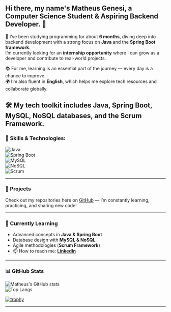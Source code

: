 ## Hi there, my name's Matheus Genesi, a Computer Science Student & Aspiring Backend Developer. 👋


🚀 I’ve been studying programming for about **6 months**, diving deep into backend development with a strong focus on **Java** and the **Spring Boot framework**.  
I’m currently looking for an **internship opportunity** where I can grow as a developer and contribute to real-world projects.  

📚 For me, learning is an essential part of the journey — every day is a chance to improve.  
🌍 I’m also fluent in **English**, which helps me explore tech resources and collaborate globally.  

🛠️ My tech toolkit includes **Java, Spring Boot, MySQL, NoSQL databases, and the Scrum Framework**.
---

### 🔧 Skills & Technologies:
![Java](https://img.shields.io/badge/Java-%23ED8B00.svg?style=for-the-badge&logo=openjdk&logoColor=white)  
![Spring Boot](https://img.shields.io/badge/SpringBoot-%236DB33F.svg?style=for-the-badge&logo=springboot&logoColor=white)  
![MySQL](https://img.shields.io/badge/MySQL-%2300f.svg?style=for-the-badge&logo=mysql&logoColor=white)  
![NoSQL](https://img.shields.io/badge/NoSQL-%234ea94b.svg?style=for-the-badge&logo=mongodb&logoColor=white)  
![Scrum](https://img.shields.io/badge/Scrum-%2300599C.svg?style=for-the-badge&logo=Scrum&logoColor=white)

---

### 📂 Projects
Check out my repositories here on [GitHub](https://github.com/matheusgenesi) — I’m constantly learning, practicing, and sharing new code!  

---

### 🌱 Currently Learning
- Advanced concepts in **Java & Spring Boot**
- Database design with **MySQL & NoSQL**
- Agile methodologies (**Scrum Framework**)
- 📫 How to reach me:
  **[LinkedIn](https://www.linkedin.com/in/matheusgenesi/)**
---

### 📊 GitHub Stats
![Matheus's GitHub stats](https://github-readme-stats.vercel.app/api?username=matheusgenesi&show_icons=true&hide_border=true&theme=dark)  
![Top Langs](https://github-readme-stats.vercel.app/api/top-langs/?username=matheusgenesi&layout=compact&theme=dark&hide_border=true)  

[![trophy](https://github-profile-trophy.vercel.app/?username=matheusgenesi&theme=onedark)](https://github.com/ryo-ma/github-profile-trophy)

---
